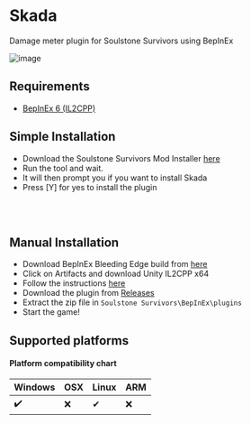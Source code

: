# Skada
Damage meter plugin for Soulstone Survivors using BepInEx

![image](https://user-images.githubusercontent.com/104068185/230424508-8bd7d842-7b74-43eb-b408-da4b97f649fd.png)


## Requirements
* [BepInEx 6 (IL2CPP)](https://docs.bepinex.dev/master/articles/user_guide/installation/unity_il2cpp.html)

## Simple Installation
* Download the Soulstone Survivors Mod Installer [here](https://github.com/SoulstoneAddons/SoulstoneModInstaller)
* Run the tool and wait.
* It will then prompt you if you want to install Skada
* Press [Y] for yes to install the plugin

</br>
</br>

## Manual Installation
* Download BepInEx Bleeding Edge build from [here](https://builds.bepinex.dev/projects/bepinex_be)
* Click on Artifacts and download Unity IL2CPP x64
* Follow the instructions [here](https://docs.bepinex.dev/master/articles/user_guide/installation/unity_il2cpp.html)
* Download the plugin from [Releases](https://github.com/SoulstoneMeter/Skada/releases/latest)
* Extract the zip file in `Soulstone Survivors\BepInEx\plugins`
* Start the game!

## Supported platforms
#### Platform compatibility chart

| Windows | OSX  | Linux | ARM |
|---------|------|-------|-----|
| ✔️     | ❌   | ✔     | ❌ |

